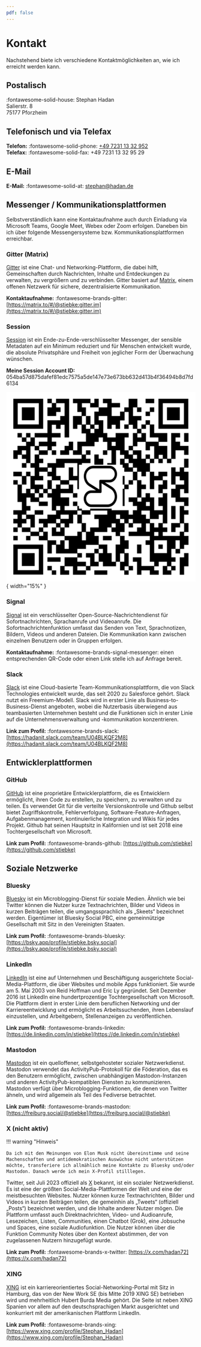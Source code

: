 ```yaml
---
pdf: false
---
```

# Kontakt

Nachstehend biete ich verschiedene Kontaktmöglichkeiten an, wie ich erreicht werden kann.

## Postalisch

:fontawesome-solid-house: Stephan Hadan<br />
Salierstr. 8<br />
75177 Pforzheim<br />

## Telefonisch und via Telefax

**Telefon:** :fontawesome-solid-phone: [+49 7231 13 32 952](tel:+4972311332952)<br />
**Telefax:** :fontawesome-solid-fax: +49 7231 13 32 95 29<br />

## E-Mail

**E-Mail:** :fontawesome-solid-at: stephan@hadan.de<br />

## Messenger / Kommunikationsplattformen

Selbstverständlich kann eine Kontaktaufnahme auch durch Einladung via Microsoft Teams, Google Meet, Webex oder Zoom erfolgen. Daneben bin ich über folgende Messengersysteme bzw. Kommunikationsplattformen erreichbar.

### Gitter (Matrix)

[Gitter](https://gitter.im) ist eine Chat- und Networking-Plattform, die dabei hilft, Gemeinschaften durch Nachrichten, Inhalte und Entdeckungen zu verwalten, zu vergrößern und zu verbinden. Gitter basiert auf [Matrix](https://matrix.org), einem offenen Netzwerk für sichere, dezentralisierte Kommunikation. 

**Kontaktaufnahme:** :fontawesome-brands-gitter: [https://matrix.to/#/@stiebke:gitter.im](https://matrix.to/#/@stiebke:gitter.im)

### Session

[Session](https://getsession.org) ist ein Ende-zu-Ende-verschlüsselter Messenger, der sensible Metadaten auf ein Minimum reduziert und für Menschen entwickelt wurde, die absolute Privatsphäre und Freiheit von jeglicher Form der Überwachung wünschen.

**Meine Session Account ID:** 054ba57d875dafef81edc7575a5de147e73e673bb632d413b4f36494b8d7fd6134

![QR Code zum Einscannen in der Session App](images/session-account-id.jpg){ width="15%" }

### Signal

[Signal](https://signal.org) ist ein verschlüsselter Open-Source-Nachrichtendienst für Sofortnachrichten, Sprachanrufe und Videoanrufe. Die Sofortnachrichtenfunktion umfasst das Senden von Text, Sprachnotizen, Bildern, Videos und anderen Dateien. Die Kommunikation kann zwischen einzelnen Benutzern oder in Gruppen erfolgen.

**Kontaktaufnahme:** :fontawesome-brands-signal-messenger: einen entsprechenden QR-Code oder einen Link stelle ich auf Anfrage bereit.

### Slack

[Slack](https://slack.com/) ist eine Cloud-basierte Team-Kommunikationsplattform, die von Slack Technologies entwickelt wurde, das seit 2020 zu Salesforce gehört. Slack nutzt ein Freemium-Modell. Slack wird in erster Linie als Business-to-Business-Dienst angeboten, wobei die Nutzerbasis überwiegend aus teambasierten Unternehmen besteht und die Funktionen sich in erster Linie auf die Unternehmensverwaltung und -kommunikation konzentrieren.

**Link zum Profil:** :fontawesome-brands-slack: [https://hadanit.slack.com/team/U04BLKQF2M8](https://hadanit.slack.com/team/U04BLKQF2M8)

## Entwicklerplattformen

### GitHub

[GitHub](https://github.com) ist eine proprietäre Entwicklerplattform, die es Entwicklern ermöglicht, ihren Code zu erstellen, zu speichern, zu verwalten und zu teilen. Es verwendet Git für die verteilte Versionskontrolle und Github selbst bietet Zugriffskontrolle, Fehlerverfolgung, Software-Feature-Anfragen, Aufgabenmanagement, kontinuierliche Integration und Wikis für jedes Projekt. Github hat seinen Hauptsitz in Kalifornien und ist seit 2018 eine Tochtergesellschaft von Microsoft.

**Link zum Profil:** :fontawesome-brands-github: [https://github.com/stiebke](https://github.com/stiebke)

## Soziale Netzwerke

### Bluesky

[Bluesky](https://bsky.app/) ist ein Microblogging-Dienst für soziale Medien. Ähnlich wie bei Twitter können die Nutzer kurze Textnachrichten, Bilder und Videos in kurzen Beiträgen teilen, die umgangssprachlich als „Skeets“ bezeichnet werden. Eigentümer ist Bluesky Social PBC, eine gemeinnützige Gesellschaft mit Sitz in den Vereinigten Staaten.

**Link zum Profil:** :fontawesome-brands-bluesky: [https://bsky.app/profile/stiebke.bsky.social](https://bsky.app/profile/stiebke.bsky.social)

### LinkedIn

[LinkedIn](https://www.linkedin.com/) ist eine auf Unternehmen und Beschäftigung ausgerichtete Social-Media-Plattform, die über Websites und mobile Apps funktioniert. Sie wurde am 5. Mai 2003 von Reid Hoffman und Eric Ly gegründet. Seit Dezember 2016 ist LinkedIn eine hundertprozentige Tochtergesellschaft von Microsoft. Die Plattform dient in erster Linie dem beruflichen Networking und der Karriereentwicklung und ermöglicht es Arbeitssuchenden, ihren Lebenslauf einzustellen, und Arbeitgebern, Stellenanzeigen zu veröffentlichen.

**Link zum Profil:** :fontawesome-brands-linkedin: [https://de.linkedin.com/in/stiebke](https://de.linkedin.com/in/stiebke)

### Mastodon

[Mastodon](https://joinmastodon.org/) ist ein quelloffener, selbstgehosteter sozialer Netzwerkdienst. Mastodon verwendet das ActivityPub-Protokoll für die Föderation, das es den Benutzern ermöglicht, zwischen unabhängigen Mastodon-Instanzen und anderen ActivityPub-kompatiblen Diensten zu kommunizieren. Mastodon verfügt über Microblogging-Funktionen, die denen von Twitter ähneln, und wird allgemein als Teil des Fediverse betrachtet.

**Link zum Profil:** :fontawesome-brands-mastodon: [https://freiburg.social/@stiebke](https://freiburg.social/@stiebke)

### X (nicht aktiv)

!!! warning "Hinweis"

    Da ich mit den Meinungen von Elon Musk nicht übereinstimme und seine Machenschaften und antidemokratischen Auswüchse nicht unterstützen möchte, transferiere ich allmählich meine Kontakte zu Bluesky und/oder Mastodon. Danach werde ich mein X-Profil stilllegen.

Twitter, seit Juli 2023 offiziell als [X](https://x.com) bekannt, ist ein sozialer Netzwerkdienst. Es ist eine der größten Social-Media-Plattformen der Welt und eine der meistbesuchten Websites. Nutzer können kurze Textnachrichten, Bilder und Videos in kurzen Beiträgen teilen, die gemeinhin als „Tweets“ (offiziell „Posts“) bezeichnet werden, und die Inhalte anderer Nutzer mögen. Die Plattform umfasst auch Direktnachrichten, Video- und Audioanrufe, Lesezeichen, Listen, Communities, einen Chatbot (Grok), eine Jobsuche und Spaces, eine soziale Audiofunktion. Die Nutzer können über die Funktion Community Notes über den Kontext abstimmen, der von zugelassenen Nutzern hinzugefügt wurde.

**Link zum Profil:** :fontawesome-brands-x-twitter: [https://x.com/hadan72](https://x.com/hadan72)

### XING

[XING](https://www.xing.com/) ist ein karriereorientiertes Social-Networking-Portal mit Sitz in Hamburg, das von der New Work SE (bis Mitte 2019 XING SE) betrieben wird und mehrheitlich Hubert Burda Media gehört. Die Seite ist neben XING Spanien vor allem auf den deutschsprachigen Markt ausgerichtet und konkurriert mit der amerikanischen Plattform LinkedIn.

**Link zum Profil:** :fontawesome-brands-xing: [https://www.xing.com/profile/Stephan_Hadan](https://www.xing.com/profile/Stephan_Hadan)